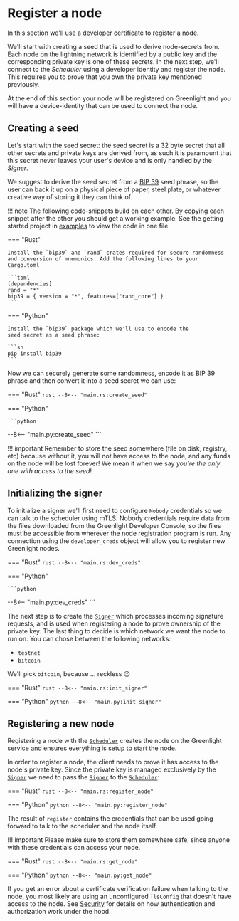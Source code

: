 # Register a node

In this section we'll use a developer certificate to register a node.

We'll start with creating a seed that is used to derive node-secrets from. Each
node on the lightning network is identified by a public key and the
corresponding private key is one of these secrets. In the next step, we'll
connect to the _Scheduler_ using a developer identity and register the node.
This requires you to prove that you own the private key mentioned previously.

At the end of this section your node will be registered on Greenlight and you
will have a device-identity that can be used to connect the node.

## Creating a seed

Let's start with the seed secret: the seed secret
is a 32 byte secret that all other secrets and private keys are
derived from, as such it is paramount that this secret never leaves
your user's device and is only handled by the _Signer_.

We suggest to derive the seed secret from a [BIP 39][bip39] seed phrase, so the user
can back it up on a physical piece of paper, steel plate, or whatever
creative way of storing it they can think of.

!!! note
	The following code-snippets build on each other. By copying each snippet
	after the other you should get a working example. See the getting started project in [examples](https://github.com/Blockstream/greenlight/tree/main/examples/rust) to view the code in one file.

=== "Rust"
	
	Install the `bip39` and `rand` crates required for secure randomness and conversion of mnemonics. Add the following lines to your Cargo.toml
	
	```toml
	[dependencies]
	rand = "*"
	bip39 = { version = "*", features=["rand_core"] }
	```

=== "Python"

	Install the `bip39` package which we'll use to encode the
	seed secret as a seed phrase:
	
	```sh
	pip install bip39
	```

Now we can securely generate some randomness, encode it as BIP 39
phrase and then convert it into a seed secret we can use:

=== "Rust"
	```rust
--8<-- "main.rs:create_seed"
	```

=== "Python"

	```python
--8<-- "main.py:create_seed"
	```

!!! important
	Remember to store the seed somewhere (file on disk, registry, etc)
	because without it, you will not have access to the node, and any
	funds on the node will be lost forever! We mean it when we say _you're
	the only one with access to the seed_!

## Initializing the signer

To initialize a signer we'll first need to configure `Nobody` credentials so we can talk to the scheduler using mTLS. Nobody credentials require data from the files downloaded from the Greenlight Developer Console, so the files must be accessible from wherever the node registration program is run. Any connection using the
`developer_creds` object will allow you to register new Greenlight
nodes.

=== "Rust"
	```rust
--8<-- "main.rs:dev_creds"
	```
	
=== "Python"

	```python
--8<-- "main.py:dev_creds"
	```
	

The next step is to create the [`Signer`][signer] which processes incoming signature
requests, and is used when registering a node to prove ownership of
the private key. The last thing to decide is which network we want the
node to run on. You can chose between the following networks:

 - `testnet`
 - `bitcoin`

We'll pick `bitcoin`, because ... reckless 😉

=== "Rust"
	```rust
--8<-- "main.rs:init_signer"
	```

=== "Python"
	```python
--8<-- "main.py:init_signer"
	```
	
[bip39]: https://github.com/bitcoin/bips/blob/master/bip-0039.mediawiki


## Registering a new node

Registering a node with the [`Scheduler`][scheduler] creates the node on the
Greenlight service and ensures everything is setup to start the node.

In order to register a node, the client needs to prove it has access to the
node's private key. Since the private key is managed exclusively by the
[`Signer`][signer] we need to pass the [`Signer`][signer] to the
[`Scheduler`][scheduler]:

=== "Rust"
	```rust
--8<-- "main.rs:register_node"
	```

=== "Python"
	```python
--8<-- "main.py:register_node"
	```

The result of `register` contains the credentials that can be used
going forward to talk to the scheduler and the node itself. 

!!! important 
	Please make sure to store them somewhere safe, since anyone with 
	these credentials can access your node.

=== "Rust"
	```rust
--8<-- "main.rs:get_node"
	```

=== "Python"
	```python
--8<-- "main.py:get_node"
	```

If you get an error about a certificate verification failure when
talking to the node, you most likely are using an unconfigured
`TlsConfig` that doesn't have access to the node. See
[Security][security] for details on how authentication and
authorization work under the hood.


[security]: ../reference/security.md
[signer]: ./index.md#signer
[scheduler]: ./index.md#scheduler
[auth]: ./index.md#authentication
[certs]: ./certs.md
